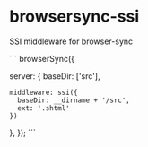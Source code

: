 browsersync-ssi
===============

SSI middleware for browser-sync


´´´
browserSync({

  server: {
    baseDir: ['src'],

    middleware: ssi({
      baseDir: __dirname + '/src',
      ext: '.shtml'
    })

  },
});
´´´
